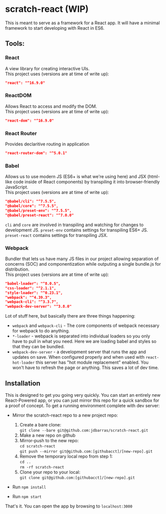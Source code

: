 # scratch-react (WIP)

This is meant to serve as a framework for a React app. It will have a minimal framework to start developing with React in ES6.

## Tools:

### React  
A view library for creating interactive UIs.  
This project uses (versions are at time of write up):
```JSON
"react": "^16.9.0"
```
### ReactDOM
Allows React to access and modify the DOM.  
This project uses (versions are at time of write up):
```JSON
"react-dom": "^16.9.0"
```
### React Router
Provides declaritive routing in application
```JSON
"react-router-dom": "^5.0.1"
```
### Babel
Allows us to use modern JS (ES6+ is what we're using here) and JSX (html-like code inside of React components) by transpiling it into browser-friendly JavaScript.  
This project uses (versions are at time of write up):
```JSON
"@babel/cli": "^7.5.5",
"@babel/core": "^7.5.5",
"@babel/preset-env": "^7.5.5",
"@babel/preset-react": "^7.0.0"
```
`cli` and `core` are involved in transpiling and watching for changes to development JS. `preset-env` contains settings for transpiling ES6+ JS. `preset-react` contains settings for transpiling JSX. 

### Webpack
Bundler that lets us have many JS files in our project allowing separation of concerns (SOC) and componentization while outputing a single bundle.js for distribution.  
This project uses (versions are at time of write up):
```JSON
"babel-loader": "^8.0.5",
"css-loader": "^2.1.1",
"style-loader": "^0.23.1",
"webpack": "^4.39.3",
"webpack-cli": "^3.3.7",
"webpack-dev-server": "^3.8.0"
```
Lot of stuff here, but basically there are three things happening:  
- `webpack` and `webpack-cli` - The core components of webpack necessary for webpack to do anything.
- `*-loader` - webpack is separated into individual loaders so you only have to pull in what you need. Here we are loading babel and styles so that they can be bundled.
- `webpack-dev-server` - a development server that runs the app and updates on save. When configured properly and when used with `react-hot-loader` this server has "hot module replacement" enabled. You won't have to refresh the page or anything. This saves a lot of dev time.

## Installation

This is designed to get you going very quickly. You can start an entirely new React-Powered app, or you can just mirror this repo for a quick sandbox for a proof of concept. To get a running environment complete with dev server:

- Mirror the scratch-react repo to a new project repo:  
  1. Create a bare clone:  
    `git clone --bare git@github.com:jdbarras/scratch-react.git`
  2. Make a new repo on github
  3. Mirror-push to the new repo:  
    `cd scratch-react`  
    `git push --mirror git@github.com:[githubacct]/[new-repo].git`
  4. Remove the temporary local repo from step 1:  
    `cd ..`  
    `rm -rf scratch-react`
  5. Clone your repo to your local:  
    `git clone git@github.com:[githubacct]/[new-repo].git`

- Run `npm install`
- Run `npm start`

That's it. You can open the app by browsing to `localhost:3000`
